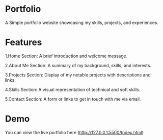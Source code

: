 # Portfolio

A Simple portfolio website showcasing my skills, projects, and experiences. 

# Features
1.Home Section: A brief introduction and welcome message.

2.About Me Section: A summary of my background, skills, and interests.

3.Projects Section: Display of my notable projects with descriptions and links.

4.Skills Section: A visual representation of technical and soft skills.

5.Contact Section: A form or links to get in touch with me via email.

# Demo
You can view the live portfolio here (http://127.0.0.1:5500/Index.html)

